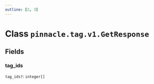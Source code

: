 ```yaml
---
outline: [2, 3]
---
```


# Class `pinnacle.tag.v1.GetResponse`




## Fields

### tag_ids <Badge type="danger" text="nullable" />

`tag_ids?`: <code>integer[]</code>





